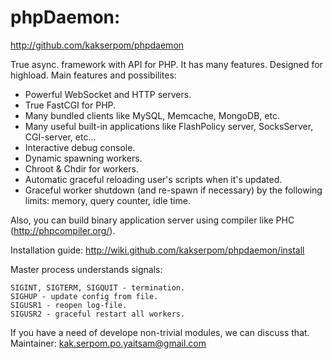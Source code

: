 # phpDaemon:

http://github.com/kakserpom/phpdaemon

True async. framework with API for PHP. It has many features. Designed for highload.
Main features and possibilites:

 * Powerful WebSocket and HTTP servers.
 * True FastCGI for PHP.
 * Many bundled clients like MySQL, Memcache, MongoDB, etc.
 * Many useful built-in applications like FlashPolicy server, SocksServer, CGI-server, etc...
 * Interactive debug console.
 * Dynamic spawning workers.
 * Chroot & Chdir for workers.
 * Automatic graceful reloading user's scripts when it's updated.
 * Graceful worker shutdown (and re-spawn if necessary) by the following limits: memory, query counter, idle time.

Also, you can build binary application server using compiler like PHC (http://phpcompiler.org/).

Installation guide: http://wiki.github.com/kakserpom/phpdaemon/install

Master process understands signals:
	
	SIGINT, SIGTERM, SIGQUIT - termination.
	SIGHUP - update config from file.
	SIGUSR1 - reopen log-file.
	SIGUSR2 - graceful restart all workers.

If you have a need of develope non-trivial modules, we can discuss that.
Maintainer: kak.serpom.po.yaitsam@gmail.com
